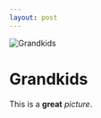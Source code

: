 ```yaml
---
layout: post
---
```


![Grandkids]({{site.blogurl}}/grandkids.jpg)

# Grandkids

This is a **great** *picture*. 





